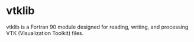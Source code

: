 # vtklib
vtklib is a Fortran 90 module designed for reading, writing, and processing VTK (Visualization Toolkit) files.
